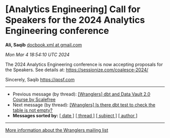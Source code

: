 









[Analytics Engineering] Call for Speakers for the 2024 Analytics Engineering conference
=======================================================================================


**Ali, Saqib**
[docbook.xml at gmail.com](mailto:wranglers%40analyticsengineering.net?Subject=Re%3A%20%5BWranglers%5D%20Call%20for%20Speakers%20for%20the%202024%20Analytics%20Engineering%0A%20conference&In-Reply-To=%3CCABDm0O_6H%3Du308y-3Yf%2B8ExVyKn5S0k_y_LqV8j2Yrgsmq03bA%40mail.gmail.com%3E "[Wranglers] Call for Speakers for the 2024 Analytics Engineering conference")   

*Mon Mar 4 18:54:10 UTC 2024*  

The 2024 Analytics Engineering conference is now accepting proposals for
the Speakers. See details at:
<https://sessionize.com/coalesce-2024/>

Sincerely,
Saqib
<https://qosf.com>
  
  




---


* Previous message (by thread): [[Wranglers] dbt and Data Vault 2.0 Course by Scalefree](000003.html)
* Next message (by thread): [[Wranglers] Is there dbt test to check the table is not empty?](000005.html)
* **Messages sorted by:**
[[ date ]](date.html#4)
[[ thread ]](thread.html#4)
[[ subject ]](subject.html#4)
[[ author ]](author.html#4)




---


[More information about the Wranglers
mailing list](https://analyticsengineering.net/mailman/listinfo/wranglers)  




